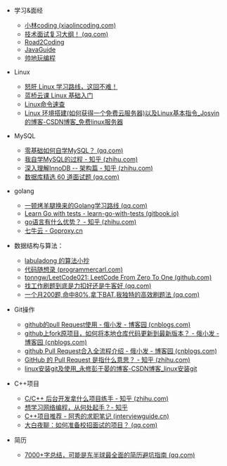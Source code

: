 - 学习&面经
  
  - [小林coding (xiaolincoding.com)](https://xiaolincoding.com/)
  - [技术面试复习大纲！ (qq.com)](https://mp.weixin.qq.com/s/sJD66n_orrmvWtWvn47pnw)
  - [Road2Coding](https://www.r2coding.com/#/)
  - [JavaGuide](https://javaguide.cn/)
  - [帅地玩编程](https://www.iamshuaidi.com/)
- Linux
  
  - [怒肝 Linux 学习路线，这回不难！](https://mp.weixin.qq.com/s/VNUdFFs-wCnZO7EwYNV0EQ)
  - [蓝桥云课 Linux 基础入门](https://www.lanqiao.cn/courses/1)
  - [Linux命令速查](https://wangchujiang.com/linux-command/)
  - [Linux 环境搭建(如何获得一个免费云服务器)以及Linux基本指令_Josvin的博客-CSDN博客_免费linux服务器](https://blog.csdn.net/weixin_45532227/article/details/107597778)
- MySQL
  
  - [零基础如何自学MySQL？ (qq.com)](https://mp.weixin.qq.com/s/ffbvEyOHms-P_H86-Qzw0A)
  - [我自学MySQL的过程 - 知乎 (zhihu.com)](https://zhuanlan.zhihu.com/p/360523125)
  - [深入理解InnoDB -- 架构篇 - 知乎 (zhihu.com)](https://zhuanlan.zhihu.com/p/158978012)
  - [数据库精选 60 道面试题 (qq.com)](https://mp.weixin.qq.com/s/-SqqKmhZcOlQxM-rHiIpKg)
- golang
  
  - [一顿烤羊腿换来的Golang学习路线 (qq.com)](https://mp.weixin.qq.com/s/HkIKYaQfgI9_1o6o7LbGVg)
  - [Learn Go with tests - learn-go-with-tests (gitbook.io)](https://studygolang.gitbook.io/learn-go-with-tests/)
  - [go语言有什么优势？ - 知乎 (zhihu.com)](https://www.zhihu.com/question/65264200)
  - [七牛云 - Goproxy.cn](https://goproxy.cn/)
- 数据结构与算法：

  - [labuladong 的算法小抄](https://labuladong.github.io/algo/)
  - [代码随想录 (programmercarl.com)](https://programmercarl.com/)
  - [tonngw/LeetCode021: LeetCode From Zero To One (github.com)](https://github.com/tonngw/LeetCode021)
  - [找工作刷题到底是力扣好还是牛客好 (qq.com)](https://mp.weixin.qq.com/s/t_BQokgFsnotpoY50zRtvg)
  - [一个月200题,命中80%,拿下BAT,我独特的高效刷题法 (qq.com)](https://mp.weixin.qq.com/s/yR8jLrst8otsKhK9mtNl8A)
- Git操作

  - [github的pull Request使用 - 俄小发 - 博客园 (cnblogs.com)](https://www.cnblogs.com/eyunhua/p/8433193.html)
  - [github上fork原项目，如何将本地仓库代码更新到最新版本？ - 俄小发 - 博客园 (cnblogs.com)](https://www.cnblogs.com/eyunhua/p/8463200.html)
  - [github Pull Request合入全流程介绍 - 俄小发 - 博客园 (cnblogs.com)](https://www.cnblogs.com/eyunhua/p/13215936.html)
  - [GitHub 的 Pull Request 是指什么意思？ - 知乎 (zhihu.com)](https://www.zhihu.com/question/21682976)
  - [linux安装git及使用_永修彭于晏的博客-CSDN博客_linux安装git](https://blog.csdn.net/qq_42690368/article/details/82319238)
- C++项目

  - [C/C++ 后台开发拿什么项目练手 - 知乎 (zhihu.com)](https://zhuanlan.zhihu.com/p/113533681)
  - [想学习网络编程，从何处起手？- 知乎](https://www.zhihu.com/question/20207421/answer/1804452282)
  - [C++项目推荐 - 阿秀的求职笔记 (interviewguide.cn)](https://interviewguide.cn/#/Doc/%E5%85%8D%E8%B4%B9%E8%B5%84%E6%BA%90/%E9%A1%B9%E7%9B%AE%E6%8E%A8%E8%8D%90/C++%E9%A1%B9%E7%9B%AE%E6%8E%A8%E8%8D%90)
  - [大白夜聊：如何准备校招面试的项目？ (qq.com)](https://mp.weixin.qq.com/s/5uSN5LSXRUH4smKm7fy-GQ)
- 简历
  
  - [7000+字总结，可能是东半球最全面的简历避坑指南 (qq.com)](https://mp.weixin.qq.com/s/gSI-3_lRvutCTBxVvSPlFA)
